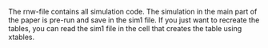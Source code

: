 The rnw-file contains all simulation code. The simulation in the main part of the paper is pre-run and save in the sim1 file. If you just want to recreate the tables, you can read the sim1 file in the cell that creates the table using xtables.  
